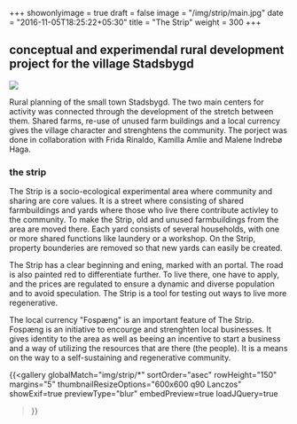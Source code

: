 +++
showonlyimage = true
draft = false
image = "/img/strip/main.jpg"
date = "2016-11-05T18:25:22+05:30"
title = "The Strip"
weight = 300
+++

<!--more-->
 
 
## conceptual and experimendal rural development project for the village Stadsbygd

![](/img/strip/main.jpg) 

Rural planning of the small town Stadsbygd. The two main centers for activity was connected through the development of the stretch between them. Shared farms, re-use of unused farm buildings and a local currency gives the village character and strenghtens the community. The porject was done in collaboration with Frida Rinaldo, Kamilla Amlie and Malene Indrebø Haga. 

### the strip

The Strip is a socio-ecological experimental area where community and sharing are core values. It is a street where consisting of shared farmbuildings and yards where those who live there contribute activley to the community. To make the Strip, old and unused farmbuildings from the area are moved there. Each yard consists of several households, with one or more shared functions like laundery or a workshop. On the Strip, property bounderies are removed so that new yards can easily be created. 

The Strip has a clear beginning and ening, marked with an portal. The road is also painted red to differentiate further. To live there, one have to apply, and the prices are regulated to ensure a dynamic and diverse population and to avoid speculation. The Strip is a tool for testing out ways to live more regenerative. 

The local currency "Fospæng" is an important feature of The Strip. Fospæng is an initiative to encourge and strenghten local businesses. It gives identity to the area as well as beeing an incentive to start a business and a way of utilizing the resources that are there (the people). It is a means on the way to a self-sustaining and regenerative community. 



{{<gallery
    globalMatch="img/strip/*"
    sortOrder="asec"
    rowHeight="150"
    margins="5"
    thumbnailResizeOptions="600x600 q90 Lanczos"
    showExif=true
    previewType="blur"
    embedPreview=true
    loadJQuery=true
>}}